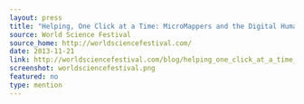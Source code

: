 ```yaml
---
layout: press
title: "Helping, One Click at a Time: MicroMappers and the Digital Humanitarian Responders"
source: World Science Festival 
source_home: http://worldsciencefestival.com/
date: 2013-11-21
link: http://worldsciencefestival.com/blog/helping_one_click_at_a_time_micromappers_and_the_digital_humanitarian_respo
screenshot: worldsciencefestival.png
featured: no
type: mention
---
```

